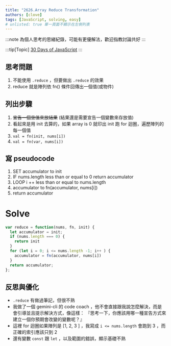 ```yaml
---
title: "2626.Array Reduce Transformation"
authors: [clove]
tags: [JavaScript, solving, easy]
# unlisted: true 單一頁面不顯示在左側列表
---
```

:::note
為個人思考的思緒紀錄，可能有更優解法，歡迎指教討論共好
:::

:::tip[Topic]
[30 Days of JavaScript](https://leetcode.com/problems/array-reduce-transformation/description/?envType=study-plan-v2&envId=30-days-of-javascript)
:::

## 思考問題
1. 不能使用 `.reduce` ，但要做出 `.reduce` 的效果
2. reduce 就是陣列依 fn() 條件回傳出一個值(或物件)

## 列出步驟
1. ~~宣告一個空值來放結果~~ (結果還是需要宣告一個變數來存放值)
2. 看起來是用 init 去算的，如果 array is 0 就印出 init
跑 for 迴圈，遍歷陣列的每一個值
3. `val = fn(init, nums[i])`
4. `val = fn(var, nums[i])`

## 寫 pseudocode
1. SET accumulator to init
2. IF nums.length less than or equal to 0 return accumulator
3. LOOP i ++ less than or equal to nums.length
4. accumulator to fn(accumulator, nums[i])
5. return accumulator

# Solve
```js
var reduce = function(nums, fn, init) {
  let accumulator = init;
  if (nums.length === 0) {
    return init
  }
  for (let i = 0; i <= nums.length -1; i++ ) {
    accumulator = fn(accumulator, nums[i])
  }
  return accumulator;
};
```

## 反思與優化
- `.reduce` 有做過筆記，但很不熟
- 我做了一個 gemini-cli 的 code coach ，他不會直接跟我說怎麼解決，而是會引導並且提示解決方式，像這樣：
『思考一下，你應該用哪一種宣告方式來建立一個你預期會改變的變數呢？』
- 這裡 for 迴圈如果陣列是 [1, 2, 3 ] ，我寫成 `i <= nums.length` 會跑到 3 ，而正確的索引應該只到 2 
- 還有變數 `const` 跟 `let` ，以及範圍的錯誤，顯示基礎不熟